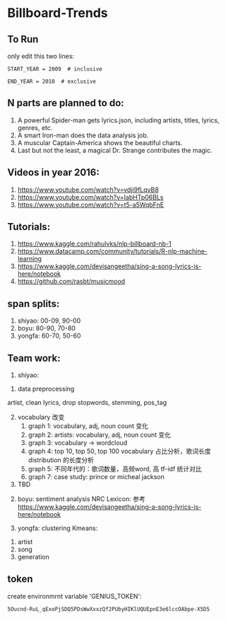 # Billboard-Trends

## To Run
only edit this two lines:

    START_YEAR = 2009  # inclusive

    END_YEAR = 2010  # exclusive


## N parts are planned to do:

1. A powerful Spider-man gets lyrics.json, including artists, titles, lyrics, genres, etc.
2. A smart Iron-man does the data analysis job.
3. A muscular Captain-America shows the beautiful charts.
4. Last but not the least, a magical Dr. Strange contributes the magic. 


## Videos in year 2016: 

1. https://www.youtube.com/watch?v=vdji9fLqyB8
2. https://www.youtube.com/watch?v=IabHTp06BLs
3. https://www.youtube.com/watch?v=t5-a5WqbFnE


## Tutorials:
1. https://www.kaggle.com/rahulvks/nlp-billboard-nb-1
2. https://www.datacamp.com/community/tutorials/R-nlp-machine-learning
3. https://www.kaggle.com/devisangeetha/sing-a-song-lyrics-is-here/notebook
4. https://github.com/rasbt/musicmood


## span splits:
1. shiyao: 00-09, 90-00
2. boyu:   80-90, 70-80
3. yongfa: 60-70, 50-60

## Team work:
1. shiyao:
1) data preprocessing

artist, clean lyrics, drop stopwords, stemming, pos_tag

2) vocabulary 改变
    1. graph 1: vocabulary, adj, noun count 变化
    2. graph 2: artists: vocabulary, adj, noun count 变化
    3. graph 3: vocabulary -> wordcloud
    4. graph 4: top 10, top 50, top 100  vocabulary 占比分析，歌词长度 distribution 的长度分析
    5. graph 5: 不同年代的：歌词数量，高频word, 高 tf-idf 统计对比
    6. graph 7: case study: prince or micheal jackson
3) TBD 
2. boyu: sentiment analysis
NRC Lexicon: 参考 https://www.kaggle.com/devisangeetha/sing-a-song-lyrics-is-here/notebook

3. yongfa: clustering
Kmeans:
1) artist
2) song
2) generation

## token
create environmrnt variable 'GENIUS_TOKEN':

    5Oucnd-RuL_qExoPjSDQ5PDsWwXxxzQf2PUbyHIKlUQUEpnE3e6lccOAbpe-X5D5
